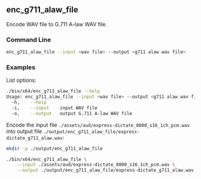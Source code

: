 ## enc_g711_alaw_file

Encode WAV file to G.711 A-law WAV file.

### Command Line

```sh
enc_g711_alaw_file --input <wav file> --output <g711 alaw wav file>
```

###	Examples

List options:

```sh
./bin/x64/enc_g711_alaw_file --help
Usage: enc_g711_alaw_file --input <wav file> --output <g711 alaw wav file>
  -h,    --help
  -i,    --input    input WAV file
  -o,    --output   output G.711 A-law WAV file
```

Encode the input file `./assets/aud/express-dictate_8000_s16_1ch_pcm.wav` into output file `./output/enc_g711_alaw_file/express-dictate_g711_alaw.wav`:

```sh
mkdir -p ./output/enc_g711_alaw_file

./bin/x64/enc_g711_alaw_file \
    --input ./assets/aud/express-dictate_8000_s16_1ch_pcm.wav \
    --output ./output/enc_g711_alaw_file/express-dictate_g711_alaw.wav
```
